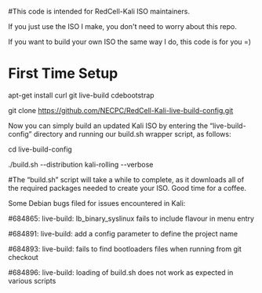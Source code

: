 #This code is intended for RedCell-Kali ISO maintainers.

If you just use the ISO I make, you don't need to worry about this repo. 

If you want to build your own ISO the same way I do, this code is for you =)


# First Time Setup
apt-get install curl git live-build cdebootstrap

git clone https://github.com/NECPC/RedCell-Kali-live-build-config.git

Now you can simply build an updated Kali ISO by entering the “live-build-config” directory and running our build.sh wrapper script, as follows:


cd live-build-config

./build.sh --distribution kali-rolling --verbose


\#The “build.sh” script will take a while to complete, as it downloads all of the required packages needed to create your ISO. Good time for a coffee.


Some Debian bugs filed for issues encountered in Kali:

\#684865: live-build: lb_binary_syslinux fails to include flavour in menu entry

\#684891: live-build: add a config parameter to define the project name

\#684893: live-build: fails to find bootloaders files when running from git checkout

\#684896: live-build: loading of build.sh does not work as expected in various scripts
